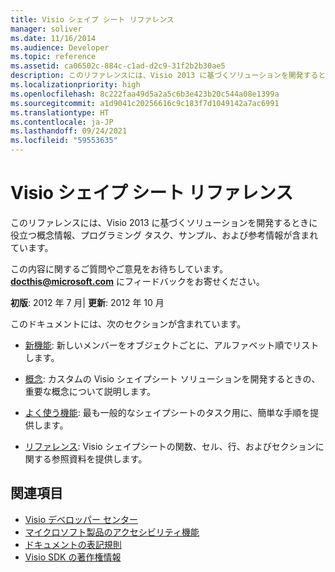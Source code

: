 ```yaml
---
title: Visio シェイプ シート リファレンス
manager: soliver
ms.date: 11/16/2014
ms.audience: Developer
ms.topic: reference
ms.assetid: ca06502c-884c-c1ad-d2c9-31f2b2b30ae5
description: このリファレンスには、Visio 2013 に基づくソリューションを開発するときに役立つ概念情報、プログラミング タスク、サンプル、および参考情報が含まれています。
ms.localizationpriority: high
ms.openlocfilehash: 8c222faa49d5a2a5c6b3e423b20c544a08e1399a
ms.sourcegitcommit: a1d9041c20256616c9c183f7d1049142a7ac6991
ms.translationtype: HT
ms.contentlocale: ja-JP
ms.lasthandoff: 09/24/2021
ms.locfileid: "59553635"
---
```

# <a name="visio-shapesheet-reference"></a>Visio シェイプ シート リファレンス

このリファレンスには、Visio 2013 に基づくソリューションを開発するときに役立つ概念情報、プログラミング タスク、サンプル、および参考情報が含まれています。
  
この内容に関するご質問やご意見をお待ちしています。**[docthis@microsoft.com](mailto:docthis@microsoft.com)** にフィードバックをお寄せください。 
  
 **初版**: 2012 年 7 月| **更新**: 2012 年 10 月
  
このドキュメントには、次のセクションが含まれています。
  
- [新機能](what-s-new-for-visio-shapesheet-developers.md): 新しいメンバーをオブジェクトごとに、アルファベット順でリストします。
    
- [概念](concepts-visio-shapesheet.md): カスタムの Visio シェイプシート ソリューションを開発するときの、重要な概念について説明します。
    
- [よく使う機能](common-tasks-visio-shapesheet.md): 最も一般的なシェイプシートのタスク用に、簡単な手順を提供します。
    
- [リファレンス](reference-visio-shapesheet.md): Visio シェイプシートの関数、セル、行、およびセクションに関する参照資料を提供します。
    
## <a name="see-also"></a>関連項目

- [Visio デベロッパー センター](https://msdn.microsoft.com/office/aa905478.aspx)    
- [マイクロソフト製品のアクセシビリティ機能](https://www.microsoft.com/enable/products/default.aspx)    
- [ドキュメントの表記規則](https://msdn.microsoft.com/office/aa905365.aspx)   
- [Visio SDK の著作権情報](visio-sdk-copyright-notice.md)

    

